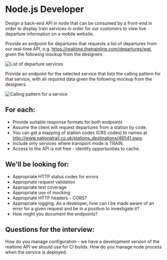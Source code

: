# Node.js Developer 

Design a back-end API in node that can be consumed by a front-end in order to display train services in order for our customers to view live departure information on a mobile website.

Provide an endpoint for departures that requests a list of departures from our real-time API, e.g. <a href="https://realtime.thetrainline.com/departures/wat">https://realtime.thetrainline.com/departures/wat</a>, given the following mockup from the designers

![List of departure services](list-of-departures-from.png "List of departure services")

Provide an endpoint for the selected service that lists the calling pattern for that service, with all required data given the following mockup from the designers.

![Calling pattern for a service](calling-pattern.png "Calling pattern for a service")

## For each:
- Provide suitable response formats for both endpoints
- Assume the client will request departures from a station by code.
- You can get a mapping of station codes (CRS codes) to names at http://www.nationalrail.co.uk/stations_destinations/48541.aspx.
- Include only services where transport mode is TRAIN.
- Access to the API is not free - identify opportunities to cache.

## We'll be looking for:
- Appropriate HTTP status codes for errors
- Appropriate request validation
- Appropriate test coverage
- Appropriate use of mocking
- Appropriate HTTP headers - CORS?
- Appropriate logging. As a developer, how can I be made aware of an error for a given request and be in a position to investigate it?
- How might you document the endpoints?

## Questions for the interview:
How do you manage configuration - we have a development version of the realtime API we should use for CI builds.
How do you manage node process when the service is deployed.